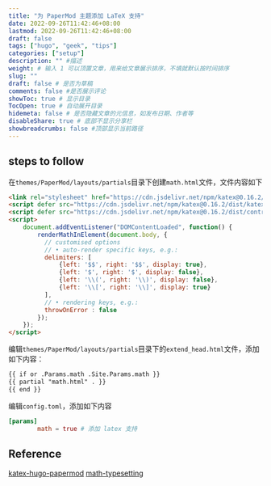 ```yaml
---
title: "为 PaperMod 主题添加 LaTeX 支持"
date: 2022-09-26T11:42:46+08:00
lastmod: 2022-09-26T11:42:46+08:00
draft: false
tags: ["hugo", "geek", "tips"]
categories: ["setup"]
description: "" #描述
weight: # 输入 1 可以顶置文章，用来给文章展示排序，不填就默认按时间排序
slug: ""
draft: false # 是否为草稿
comments: false #是否展示评论
showToc: true # 显示目录
TocOpen: true # 自动展开目录
hidemeta: false # 是否隐藏文章的元信息，如发布日期、作者等
disableShare: true # 底部不显示分享栏
showbreadcrumbs: false #顶部显示当前路径
---
```


## steps to follow
在`themes/PaperMod/layouts/partials`目录下创建`math.html`文件，文件内容如下
```html
<link rel="stylesheet" href="https://cdn.jsdelivr.net/npm/katex@0.16.2/dist/katex.min.css" integrity="sha384-bYdxxUwYipFNohQlHt0bjN/LCpueqWz13HufFEV1SUatKs1cm4L6fFgCi1jT643X" crossorigin="anonymous">
<script defer src="https://cdn.jsdelivr.net/npm/katex@0.16.2/dist/katex.min.js" integrity="sha384-Qsn9KnoKISj6dI8g7p1HBlNpVx0I8p1SvlwOldgi3IorMle61nQy4zEahWYtljaz" crossorigin="anonymous"></script>
<script defer src="https://cdn.jsdelivr.net/npm/katex@0.16.2/dist/contrib/auto-render.min.js" integrity="sha384-+VBxd3r6XgURycqtZ117nYw44OOcIax56Z4dCRWbxyPt0Koah1uHoK0o4+/RRE05" crossorigin="anonymous"></script>
<script>
    document.addEventListener("DOMContentLoaded", function() {
        renderMathInElement(document.body, {
          // customised options
          // • auto-render specific keys, e.g.:
          delimiters: [
              {left: '$$', right: '$$', display: true},
              {left: '$', right: '$', display: false},
              {left: '\\(', right: '\\)', display: false},
              {left: '\\[', right: '\\]', display: true}
          ],
          // • rendering keys, e.g.:
          throwOnError : false
        });
    });
</script>
```

编辑`themes/PaperMod/layouts/partials`目录下的`extend_head.html`文件，添加如下内容：
```html
{{ if or .Params.math .Site.Params.math }}
{{ partial "math.html" . }}
{{ end }}
```

编辑`config.toml`，添加如下内容
```toml
[params]
        math = true # 添加 latex 支持
```

## Reference
[katex-hugo-papermod](https://rkilingr.me/posts/katex-hugo/)
[math-typesetting](https://adityatelange.github.io/hugo-PaperMod/posts/math-typesetting/)


